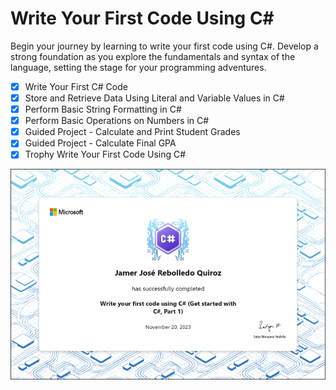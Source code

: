 # Write Your First Code Using C#

Begin your journey by learning to write your first code using C#. Develop a strong foundation as you explore the fundamentals and syntax of the language, setting the stage for your programming adventures.

- [X] Write Your First C# Code
- [X] Store and Retrieve Data Using Literal and Variable Values in C#
- [X] Perform Basic String Formatting in C#
- [X] Perform Basic Operations on Numbers in C#
- [X] Guided Project - Calculate and Print Student Grades
- [X] Guided Project - Calculate Final GPA
- [X] Trophy Write Your First Code Using C#

![Write Your First Code Using C#](../imgs/trophies/1.png)
